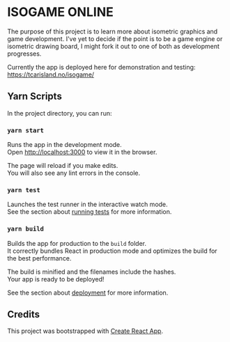 # ISOGAME ONLINE

The purpose of this project is to learn more about isometric graphics and game development.
I've yet to decide if the point is to be a game engine or isometric drawing board, I might fork it out to one of both as development progresses.

Currently the app is deployed here for demonstration and testing: https://tcarisland.no/isogame/

## Yarn Scripts

In the project directory, you can run:

### `yarn start`

Runs the app in the development mode.<br />
Open [http://localhost:3000](http://localhost:3000) to view it in the browser.

The page will reload if you make edits.<br />
You will also see any lint errors in the console.

### `yarn test`

Launches the test runner in the interactive watch mode.<br />
See the section about [running tests](https://facebook.github.io/create-react-app/docs/running-tests) for more information.

### `yarn build`

Builds the app for production to the `build` folder.<br />
It correctly bundles React in production mode and optimizes the build for the best performance.

The build is minified and the filenames include the hashes.<br />
Your app is ready to be deployed!

See the section about [deployment](https://facebook.github.io/create-react-app/docs/deployment) for more information.

## Credits

This project was bootstrapped with [Create React App](https://github.com/facebook/create-react-app).
